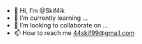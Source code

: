 - 👋 Hi, I’m @Skif4ik
- 🌱 I’m currently learning ...
- 💞️ I’m looking to collaborate on ...
- 📫 How to reach me 44skif99@gmail.com

<!---
Skif4ik/Skif4ik is a ✨ special ✨ repository because its `README.md` (this file) appears on your GitHub profile.
You can click the Preview link to take a look at your changes.
--->
